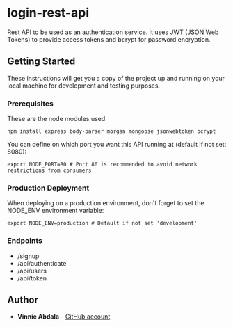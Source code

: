 # login-rest-api

Rest API to be used as an authentication service. 
It uses JWT (JSON Web Tokens) to provide access tokens and bcrypt for password encryption.

## Getting Started

These instructions will get you a copy of the project up and running on your local machine for development and testing purposes.

### Prerequisites

These are the node modules used:

```
npm install express body-parser morgan mongoose jsonwebtoken bcrypt
```

You can define on which port you want this API running at (default if not set: 8080):

```
export NODE_PORT=80 # Port 80 is recommended to avoid network restrictions from consumers
```
### Production Deployment

When deploying on a production environment, don't forget to set the NODE_ENV environment variable:

```
export NODE_ENV=production # Default if not set 'development'
```

### Endpoints

* /signup
* /api/authenticate
* /api/users
* /api/token

## Author

* **Vinnie Abdala** - [GitHub account](https://github.com/vgabdala)
